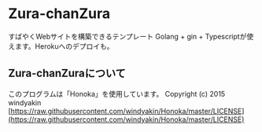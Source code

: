 # Zura-chanZura
すばやくWebサイトを構築できるテンプレート
Golang + gin + Typescriptが使えます。Herokuへのデプロイも。

## Zura-chanZuraについて
このプログラムは「Honoka」を使用しています。
Copyright (c) 2015 windyakin
[https://raw.githubusercontent.com/windyakin/Honoka/master/LICENSE](https://raw.githubusercontent.com/windyakin/Honoka/master/LICENSE)
